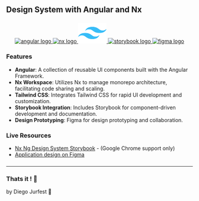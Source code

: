 <!-- markdownlint-configure-file {
  "MD013": {
    "code_blocks": false,
    "tables": false
  },
  "MD033": false,
  "MD041": false
} -->

<h2 align="left">Design System with Angular and Nx</h2>

<!-- <h4 align="center">
  My result, using Angular and Nrwl Nx (monorepo), after completing the Rocketseat online course (available on their platform): "Ignite Lab: Building a Design System with React and Figma"
</h4> -->

<!-- ###

<p align="center">
  <a href="#computer-technologies">Technologies</a>&nbsp;&nbsp;&nbsp;|&nbsp;&nbsp;&nbsp;
  <a href="#installing-the-application">How to run</a>&nbsp;&nbsp;&nbsp;|&nbsp;&nbsp;&nbsp;
  <a href="#page_facing_up-license">License</a>&nbsp;&nbsp;&nbsp;|&nbsp;&nbsp;&nbsp;
  <a href="#mailbox_with_mail-get-in-touch">Get in touch</a>
</p>
<br><br> -->

###

<div align="center">
  <a href="https://angular.io/">
    <img src="https://cdn.jsdelivr.net/gh/devicons/devicon/icons/angularjs/angularjs-original.svg" height="55" width="77" alt="angular logo"  />
  </a>
  <a href="https://nx.dev/">
    <img src="https://raw.githubusercontent.com/nrwl/nx/master/images/nx-logo.png" width="77" alt="nx logo">
  </a>
  <a href="https://tailwindcss.com/">
    <img src="https://github.com/devicons/devicon/blob/v2.16.0/icons/tailwindcss/tailwindcss-original.svg" height="55" width="77" alt="tailwindcss logo"  />
  </a>
  <a href="https://storybook.js.org/">
    <img src="https://cdn.jsdelivr.net/gh/devicons/devicon/icons/storybook/storybook-original.svg" height="55" width="77" alt="storybook logo"  />
  </a>
  <a href="https://www.figma.com/design/">
    <img src="https://cdn.jsdelivr.net/gh/devicons/devicon/icons/figma/figma-original.svg" height="55" width="77" alt="figma logo"  />
  </a>
</div>
<div>
</div>

###

<!-- <div align="center">
  <img height="200" src="https://i.imgflip.com/65efzo.gif"  />
</div> -->

### Features

- **Angular**: A collection of reusable UI components built with the Angular Framework.
- **Nx Workspace**: Utilizes Nx to manage monorepo architecture, facilitating code sharing and scaling.
- **Tailwind CSS**: Integrates Tailwind CSS for rapid UI development and customization.
- **Storybook Integration**: Includes Storybook for component-driven development and documentation.
- **Design Prototyping**: Figma for design prototyping and collaboration.

### Live Resources

<!-- - [Application](https://nxng-ds.netlify.app) (Google Chrome support only) -->
- [Nx Ng Design System Storybook](https://635b1a669687bc9ada4c876d-uuhzrvullo.chromatic.com) - (Google Chrome support only)
- [Application design on Figma](https://www.figma.com/file/vRjQBHN8Frx6zejrfLlGu8/Untitled?node-id=1%3A2)

###

<!-- <div align="center">
  <a href="https://www.linkedin.com/in/diegojurfest/">
    <img src="https://img.shields.io/static/v1?message=LinkedIn&logo=linkedin&label=&color=0077B5&logoColor=white&labelColor=&style=for-the-badge" height="35" alt="linkedin logo"  />
  </a>
</div> -->

---

### Thats it ! :wave:

by Diego Jurfest :tada:
